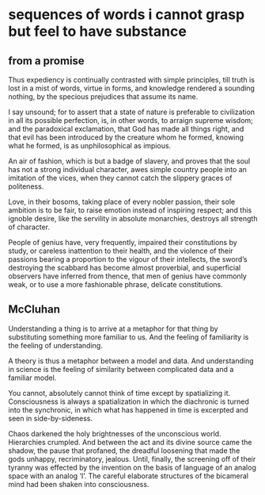 # sequences of words i cannot grasp but feel to have substance

## from a promise

Thus expediency is continually contrasted with simple principles, till truth is lost in a mist of words, virtue in forms, and knowledge rendered a sounding nothing, by the specious prejudices that assume its name.

I say unsound; for to assert that a state of nature is preferable to civilization in all its possible perfection, is, in other words, to arraign supreme wisdom; and the paradoxical exclamation, that God has made all things right, and that evil has been introduced by the creature whom he formed, knowing what he formed, is as unphilosophical as impious.

An air of fashion, which is but a badge of slavery, and proves that the soul has not a strong individual character, awes simple country people into an imitation of the vices, when they cannot catch the slippery graces of politeness.

Love, in their bosoms, taking place of every nobler passion, their sole ambition is to be fair, to raise emotion instead of inspiring respect; and this ignoble desire, like the servility in absolute monarchies, destroys all strength of character.

People of genius have, very frequently, impaired their constitutions by study, or careless inattention to their health, and the violence of their passions bearing a proportion to the vigour of their intellects, the sword’s destroying the scabbard has become almost proverbial, and superficial observers have inferred from thence, that men of genius have commonly weak, or to use a more fashionable phrase, delicate constitutions.

## McCluhan

Understanding a thing is to arrive at a metaphor for that thing by substituting something more familiar to us. And the feeling of familiarity is the feeling of understanding.

A theory is thus a metaphor between a model and data. And understanding in science is the feeling of similarity between complicated data and a familiar model.

You cannot, absolutely cannot think of time except by spatializing it. Consciousness is always a spatialization in which the diachronic is turned into the synchronic, in which what has happened in time is excerpted and seen in side-by-sideness.

Chaos darkened the holy brightnesses of the unconscious world. Hierarchies crumpled. And between the act and its divine source came the shadow, the pause that profaned, the dreadful loosening that made the gods unhappy, recriminatory, jealous. Until, finally, the screening off of their tyranny was effected by the invention on the basis of language of an analog space with an analog ‘I’. The careful elaborate structures of the bicameral mind had been shaken into consciousness.